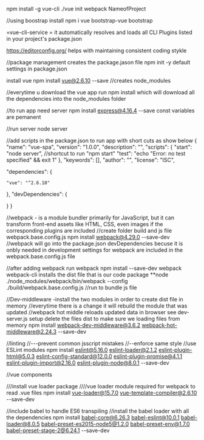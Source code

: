 
npm install -g vue-cli
./vue init webpack NameofProject

//using boostrap
install npm i vue bootstrap-vue bootstrap

=vue-cli-service = it automatically resolves and loads all CLI Plugins listed in your project's package.json

https://editorconfig.org/ helps with maintaining consistent coding stykle

//package management creates the package.jason file
npm init -y default settings in package.json

install vue
npm install vue@2.6.10 --save   //creates node_modules

//everytime  u download the vue app run npm install which will download all the dependencies into the node_modules folder

//to run app need server
npm install express@4.16.4 --save
const variables are pemanent

//run server
node server

//add scripts in the package.json to run app with short cuts as show below
{
  "name": "vue-spa",
  "version": "1.0.0",
  "description": "",
   "scripts": {
     "start": "node server", //shortcut to run  "npm start"
    "test": "echo \"Error: no test specified\" && exit 1"
  },
  "keywords": [],
  "author": "",
  "license": "ISC",

  "dependencies": {

    "vue": "^2.6.10"
  },
  "devDependencies": {

  }
}

//webpack - is a module bundler primarily for JavaScript, but it can transform front-end assets like HTML, CSS, even images if the corresponding plugins are included
//create folder build and js file webpack.base.config.js
npm install webpack@4.29.0 --save-dev
//webpack will go into the package.json devDependencies becuse it is onbly needed in development
settings for webpack are included in the webpack.base.config.js file

//after adding webpack run webpack
npm install --save-dev webpack webpack-cli
installs the dist file that is our code package
 **node ./node_modules/webpack/bin/webpack --config ./build/webpack.base.config.js    //run to bundle js file


//Dev-middleware  -install the two modules in order to create dist file in memory
//everytime there is a change it will rebuild the module that was updated
//webpack hot middle  reloads updated data in browser see dev-server.js setup
delete the files dist to make sure we loading files from memory
npm install webpack-dev-middleware@3.6.2 webpack-hot-middleware@2.24.3 --save-dev

//linting
//---prevent common jsscript mistakes
//--enforce same style
//use  ESLint modules
npm install eslint@5.16.0 eslint-loader@2.1.2 eslint-plugin-html@5.0.3 eslint-config-standard@12.0.0 eslint-plugin-promise@4.1.1 eslint-plugin-import@2.16.0 eslint-plugin-node@8.0.1 --save-dev

//vue components
 <template>
 <div>{{hello}}</div>     <---------------Component's HTML
 </template/>

 <script>

	export default{
		data (){
			return {
			hello: 'hi there'  <---------------Component's Javascript


			}
		}
	}
</script>

<style scoped/>
	div{
		font-weight: bold;           <----------Component's CSS
			}
</style>

///install vue loader package
////vue loader module required  for webpack to read .vue files
npm install vue-loader@15.7.0 vue-template-compiler@2.6.10 --save-dev

//include babel to handle ES6 transpiling
//install the babel loader with all the  dependencies
npm install babel-core@6.26.3 babel-eslint@10.0.1 babel-loader@8.0.5 babel-preset-es2015-node5@1.2.0 babel-preset-env@1.7.0 babel-preset-stage-2@6.24.1 --save-dev

